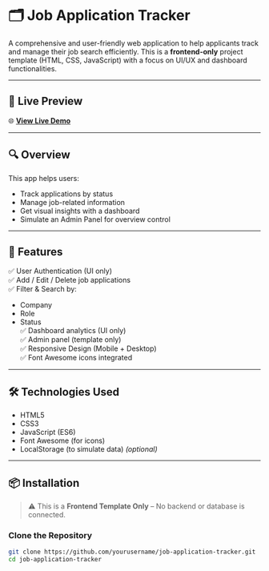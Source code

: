 # 🗂️ Job Application Tracker

A comprehensive and user-friendly web application to help applicants track and manage their job search efficiently. This is a **frontend-only** project template (HTML, CSS, JavaScript) with a focus on UI/UX and dashboard functionalities.

---

## 🔗 Live Preview

🌐 **[View Live Demo](https://jobseeker-vikshit.netlify.app/)**  

---

## 🔍 Overview

This app helps users:
- Track applications by status
- Manage job-related information
- Get visual insights with a dashboard
- Simulate an Admin Panel for overview control

---

## 🚀 Features

✅ User Authentication (UI only)  
✅ Add / Edit / Delete job applications  
✅ Filter & Search by:
- Company
- Role
- Status  
✅ Dashboard analytics (UI only)  
✅ Admin panel (template only)  
✅ Responsive Design (Mobile + Desktop)  
✅ Font Awesome icons integrated  

---

## 🛠️ Technologies Used

- HTML5  
- CSS3  
- JavaScript (ES6)  
- Font Awesome (for icons)  
- LocalStorage (to simulate data) *(optional)*  

---

## 📦 Installation

> ⚠️ This is a **Frontend Template Only** – No backend or database is connected.

### Clone the Repository
```bash
git clone https://github.com/yourusername/job-application-tracker.git
cd job-application-tracker
